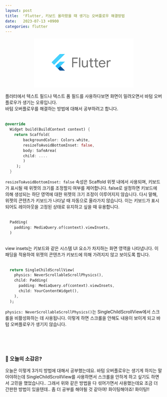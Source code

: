 ```yaml
---
layout: post
title:  ⌜Flutter⌟ 키보드 올라왔을 때 생기는 오버플로우 해결방법
date:   2023-07-13 +0900
categories: flutter
---
```


<!-- 똑같은 카테고리여서 post 8사진 그대로 가져왔음-->
<center>
  <img src="https://github.com/201960003/study_blog/blob/main/img/post8/flutter.png?raw=true" alt="main 사진">
</center>

플러터에서 텍스트 필드나 텍스트 폼 필드를 사용하다보면 화면이 밀려오면서 바텀 오버플로우가 생기는 오류입니다.<br>
바텀 오버플로우를 해결하는 방법에 대해서 공부하려고 합니다.
<br><br>


```dart
@override
  Widget build(BuildContext context) {
    return Scaffold(
        backgroundColor: Colors.white, 
        resizeToAvoidBottomInset: false,
        body: SafeArea(
        child: ....
        )
     );
  }
```

<code>resizeToAvoidBottomInset: false</code> 속성은 Scaffold 위젯 내에서 사용되며, 키보드가 표시될 때 위젯의 크기를 조정할지 여부를 제어합니다. false로 설정하면 키보드에 의해 생성되는 하단 영역에 대한 위젯의 크기 조정이 이루어지지 않습니다. 다시 말해, 위젯의 콘텐츠가 키보드가 나타날 때 자동으로 올라가지 않습니다. 이는 키보드가 표시되어도 레이아웃을 고정된 상태로 유지하고 싶을 때 유용합니다.
<br><br>

```dart
  Padding(
    padding: MediaQuery.of(context).viewInsets,
  )
  
```

view insets는 키보드와 같은 시스템 UI 요소가 차지하는 화면 영역을 나타냅니다. 이 패딩을 적용하여 위젯의 콘텐츠가 키보드에 의해 가려지지 않고 보이도록 합니다.
<br><br>

```dart
  return SingleChildScrollView(
    physics: NeverScrollableScrollPhysics(),
    child: Padding(
      padding: MediaQuery.of(context).viewInsets,
      child: YourContentWidget(),
    ),
  );
```
<code>physics: NeverScrollableScrollPhysics()</code>는 SingleChildScrollView에서 스크롤을 비활성화하는 데 사용됩니다. 이렇게 하면 스크롤을 안해도 내용이 보이게 되고 바텀 오버플로우가 생기지 않습니다.

<br><br><br>

### 🧐 오늘의 소감은?
오늘은 이렇게 3가지 방법에 대해서 공부했는데요. 바텀 오버플로우는 생기게 하지는 말아야하는데 SingleChildScrollView를 사용하면서 스크롤을 안하게 하고 싶기도 하면서 고민을 했었습니다.. 그래서 위와 같은 방법을 다 섞어가면서 사용했는데요 조금 더 간판한 방법이 있을텐데.. 좀 더 공부를 해야될 것 같아여! 화이팅해야죠! 화이팅!!
<br>